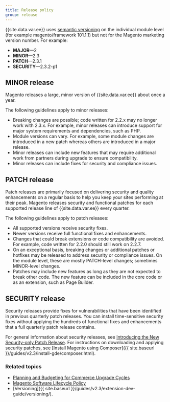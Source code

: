```yaml
---
title: Release policy
group: release
---
```


{{site.data.var.ee}} uses [semantic versioning](https://semver.org/) on the individual module level (for example magento/framework 101.1.1) but not for the Magento marketing version number. For example:

-  **MAJOR**—2
-  **MINOR**—2.3
-  **PATCH**—2.3.1
-  **SECURITY**—2.3.2-p1

## MINOR release

Magento releases a large, minor version of {{site.data.var.ee}} about once a year.

The following guidelines apply to minor releases:

-  Breaking changes are possible; code written for 2.2.x may no longer work with 2.3.x. For example, minor releases can introduce support for major system requirements and dependencies, such as PHP.
-  Module versions can vary. For example, some module changes are introduced in a new patch whereas others are introduced in a major release.
-  Minor releases can include new features that may require additional work from partners during upgrade to ensure compatibility.
-  Minor releases can include fixes for security and compliance issues.

## PATCH release

Patch releases are primarily focused on delivering security and quality enhancements on a regular basis to help you keep your sites performing at their peak. Magento releases security and functional patches for each supported release line of {{site.data.var.ee}} every quarter.

The following guidelines apply to patch releases:

-  All supported versions receive security fixes.
-  Newer versions receive full functional fixes and enhancements.
-  Changes that could break extensions or code compatibility are avoided. For example, code written for 2.2.0 should still work on 2.2.7.
-  On an exceptional basis, breaking changes or additional patches or hotfixes may be released to address security or compliance issues. On the module level, these are mostly PATCH-level changes; sometimes MINOR-level changes.
-  Patches may include new features as long as they are not expected to break other code. The new feature can be included in the core code or as an extension, such as Page Builder.

## SECURITY release

Security releases provide fixes for vulnerabilities that have been identified in previous quarterly patch releases. You can install time-sensitive security fixes without applying the hundreds of functional fixes and enhancements that a full quarterly patch release contains.

For general information about security releases, see [Introducing the New Security-only Patch Release](https://community.magento.com/t5/Magento-DevBlog/Introducing-the-New-Security-only-Patch-Release/ba-p/141287). For instructions on downloading and applying security patches, see [Install Magento using Composer]({{ site.baseurl }}/guides/v2.3/install-gde/composer.html).

### Related topics

-  [Planning and Budgeting for Commerce Upgrade Cycles](https://magento.com/sites/default/files8/2019-08/Magento-Release-Cycle-Infosheet_Aug_2019.pdf)
-  [Magento Software Lifecycle Policy](https://magento.com/sites/default/files/magento-software-lifecycle-policy.pdf)
-  [Versioning]({{ site.baseurl }}/guides/v2.3/extension-dev-guide/versioning/).
